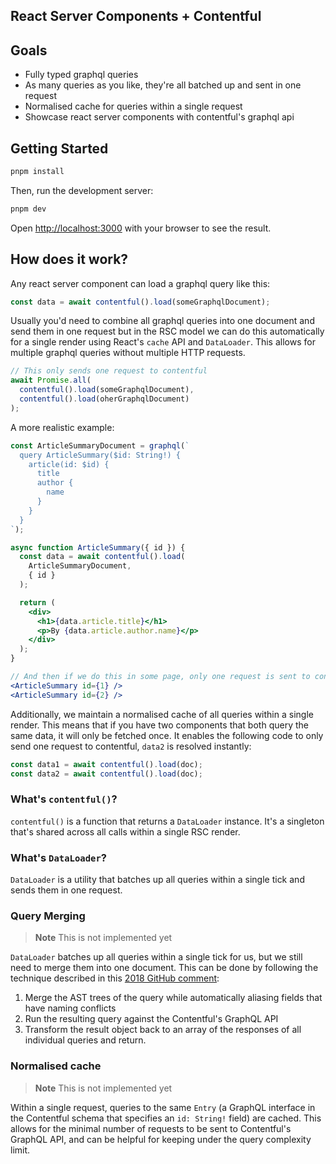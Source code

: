 ## React Server Components + Contentful

## Goals

- Fully typed graphql queries
- As many queries as you like, they're all batched up and sent in one request
- Normalised cache for queries within a single request
- Showcase react server components with contentful's graphql api

## Getting Started

```bash
pnpm install
```

Then, run the development server:

```bash
pnpm dev
```

Open [http://localhost:3000](http://localhost:3000) with your browser to see the result.

## How does it work?

Any react server component can load a graphql query like this:

```jsx
const data = await contentful().load(someGraphqlDocument);
```

Usually you'd need to combine all graphql queries into one document and send them in one request but in the RSC model we can do this automatically for a single render using React's `cache` API and `DataLoader`. This allows for multiple graphql queries without multiple HTTP requests.


```jsx
// This only sends one request to contentful
await Promise.all(
  contentful().load(someGraphqlDocument),
  contentful().load(oherGraphqlDocument)
);
```

A more realistic example:

```jsx
const ArticleSummaryDocument = graphql(`
  query ArticleSummary($id: String!) {
    article(id: $id) {
      title
      author {
        name
      }
    }
  }
`);

async function ArticleSummary({ id }) {
  const data = await contentful().load(
    ArticleSummaryDocument,
    { id }
  );

  return (
    <div>
      <h1>{data.article.title}</h1>
      <p>By {data.article.author.name}</p>
    </div>
  );
}

// And then if we do this in some page, only one request is sent to contentful
<ArticleSummary id={1} />
<ArticleSummary id={2} />
```

Additionally, we maintain a normalised cache of all queries within a single render. This means that if you have two components that both query the same data, it will only be fetched once. It enables the following code to only send one request to contentful, `data2` is resolved instantly:

```jsx
const data1 = await contentful().load(doc);
const data2 = await contentful().load(doc);
```

### What's `contentful()`?

`contentful()` is a function that returns a `DataLoader` instance. It's a singleton that's shared across all calls within a single RSC render.

### What's `DataLoader`?

`DataLoader` is a utility that batches up all queries within a single tick and sends them in one request.

### Query Merging

> **Note** This is not implemented yet

`DataLoader` batches up all queries within a single tick for us, but we still need to merge them into one document. This can be done by following the technique described in this [2018 GitHub comment](https://github.com/graphql/graphql-js/issues/1428#issuecomment-406887068):

1. Merge the AST trees of the query while automatically aliasing fields that have naming conflicts
2. Run the resulting query against the Contentful's GraphQL API
3. Transform the result object back to an array of the responses of all individual queries and return.

### Normalised cache

> **Note** This is not implemented yet

Within a single request, queries to the same `Entry` (a GraphQL interface in the Contentful schema that specifies an `id: String!` field) are cached. This allows for the minimal number of requests to be sent to Contentful's GraphQL API, and can be helpful for keeping under the query complexity limit.
